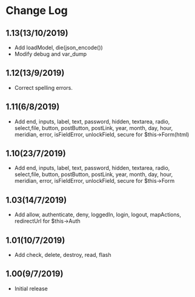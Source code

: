 # Change Log
## 1.13(13/10/2019)
- Add loadModel, die(json_encode())
- Modify debug and var_dump
 
## 1.12(13/9/2019)
- Correct spelling errors.

## 1.11(6/8/2019)
- Add end, inputs, label, text, password, hidden, textarea, radio, select,file, button, postButton, postLink, year, month, day, hour, meridian, error, isFieldError, unlockField, secure for $this->Form(html)

## 1.10(23/7/2019)
- Add end, inputs, label, text, password, hidden, textarea, radio, select,file, button, postButton, postLink, year, month, day, hour, meridian, error, isFieldError, unlockField, secure for $this->Form

## 1.03(14/7/2019)
- Add allow, authenticate, deny, loggedIn, login, logout, mapActions, redirectUrl for $this->Auth

## 1.01(10/7/2019)
- Add check, delete, destroy, read, flash

## 1.00(9/7/2019)
- Initial release